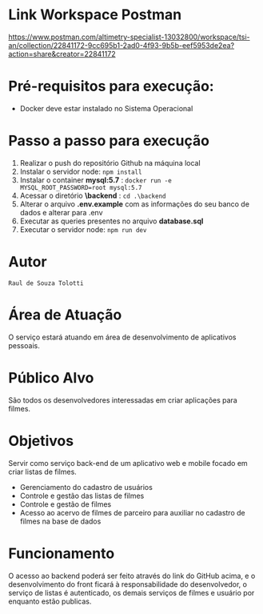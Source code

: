 # Link Workspace Postman
https://www.postman.com/altimetry-specialist-13032800/workspace/tsi-an/collection/22841172-9cc695b1-2ad0-4f93-9b5b-eef5953de2ea?action=share&creator=22841172

# Pré-requisitos para execução: 
* Docker deve estar instalado no Sistema Operacional

# Passo a passo para execução

1. Realizar o push do repositório Github na máquina local
2. Instalar o servidor node: `npm install`
3. Instalar o container **mysql:5.7** : `docker run -e MYSQL_ROOT_PASSWORD=root mysql:5.7`
4. Acessar o diretório **\backend** : `cd .\backend`
5. Alterar o arquivo **.env.example** com as informações do seu banco de dados e alterar para .env
6. Executar as queries presentes no arquivo **database.sql**
7. Executar o servidor node: `npm run dev`

# Autor 
`Raul de Souza Tolotti`

# Área de Atuação 
O serviço estará atuando em área de desenvolvimento de aplicativos pessoais.

# Público Alvo 
São todos os desenvolvedores interessadas em criar aplicações para filmes.

# Objetivos 
Servir como serviço back-end de um aplicativo web e mobile focado em criar listas de filmes.

* Gerenciamento do cadastro de usuários
* Controle e gestão das listas de filmes
* Controle e gestão de filmes
* Acesso ao acervo de filmes de parceiro para auxiliar no cadastro de filmes na base de dados

# Funcionamento 
O acesso ao backend poderá ser feito através do link do GitHub acima, e o desenvolvimento do front ficará à responsabilidade do desenvolvedor, o serviço de listas é autenticado, os demais serviços de filmes e usuário por enquanto estão publicas.
